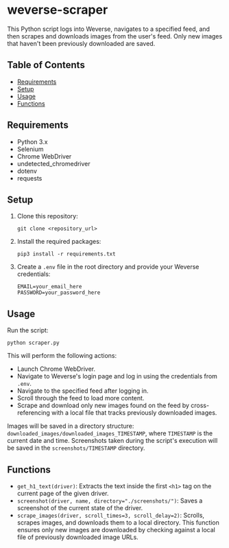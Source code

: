 # weverse-scraper

This Python script logs into Weverse, navigates to a specified feed, and then scrapes and downloads images from the user's feed. Only new images that haven't been previously downloaded are saved.

## Table of Contents

- [Requirements](#requirements)
- [Setup](#setup)
- [Usage](#usage)
- [Functions](#functions)

## Requirements

- Python 3.x
- Selenium
- Chrome WebDriver
- undetected_chromedriver
- dotenv
- requests

## Setup

1. Clone this repository:
   ```
   git clone <repository_url>
   ```

2. Install the required packages:
   ```
   pip3 install -r requirements.txt
   ```

3. Create a `.env` file in the root directory and provide your Weverse credentials:
   ```
   EMAIL=your_email_here
   PASSWORD=your_password_here
   ```

## Usage

Run the script:
```
python scraper.py
```

This will perform the following actions:
- Launch Chrome WebDriver.
- Navigate to Weverse's login page and log in using the credentials from `.env`.
- Navigate to the specified feed after logging in.
- Scroll through the feed to load more content.
- Scrape and download only new images found on the feed by cross-referencing with a local file that tracks previously downloaded images.

Images will be saved in a directory structure: `downloaded_images/downloaded_images_TIMESTAMP`, where `TIMESTAMP` is the current date and time. Screenshots taken during the script's execution will be saved in the `screenshots/TIMESTAMP` directory.

## Functions

- `get_h1_text(driver)`: Extracts the text inside the first `<h1>` tag on the current page of the given driver.
- `screenshot(driver, name, directory="./screenshots/")`: Saves a screenshot of the current state of the driver.
- `scrape_images(driver, scroll_times=3, scroll_delay=2)`: Scrolls, scrapes images, and downloads them to a local directory. This function ensures only new images are downloaded by checking against a local file of previously downloaded image URLs.
